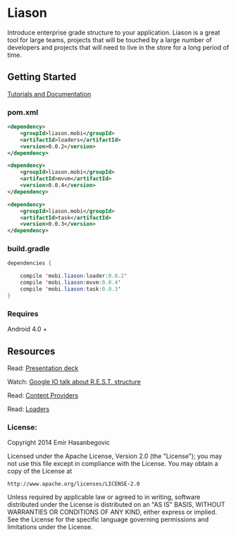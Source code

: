 Liason
===============================
Introduce enterprise grade structure to your application. Liason is a great tool for large teams, projects that  will be touched by a large number of developers and projects that will need to live in the store for a long period of time.
## Getting Started
[Tutorials and Documentation](https://github.com/EmirWeb/liason/wiki)
### pom.xml
```xml
<dependency>
    <groupId>liason.mobi</groupId>
    <artifactId>loaders</artifactId>
    <version>0.0.2</version>
</dependency>

<dependency>
    <groupId>liason.mobi</groupId>
    <artifactId>mvvm</artifactId>
    <version>0.0.4</version>
</dependency>

<dependency>
    <groupId>liason.mobi</groupId>
    <artifactId>task</artifactId>
    <version>0.0.3</version>
</dependency>
```
### build.gradle
```java
dependencies {

    compile 'mobi.liason:loader:0.0.2'
    compile 'mobi.liason:mvvm:0.0.4'
    compile 'mobi.liason:task:0.0.3'
}
```
### Requires
Android 4.0 +



## Resources

Read:
[Presentation deck](https://docs.google.com/a/emirweb.com/presentation/d/1WvuQp3kk8gRHLGzpbPfpwRmMyJwId3h6RNvlEaqQIZ4/edit?pli=1#slide=id.g33cc3cf42_01629)

Watch:
[Google IO talk about R.E.S.T. structure](http://tinyurl.com/restIO)

Read:
[Content Providers](http://tinyurl.com/androidproviders)

Read:
[Loaders](http://tinyurl.com/androidloaders)


### License:

Copyright 2014 Emir Hasanbegovic

Licensed under the Apache License, Version 2.0 (the "License");
you may not use this file except in compliance with the License.
You may obtain a copy of the License at

    http://www.apache.org/licenses/LICENSE-2.0

Unless required by applicable law or agreed to in writing, software
distributed under the License is distributed on an "AS IS" BASIS,
WITHOUT WARRANTIES OR CONDITIONS OF ANY KIND, either express or implied.
See the License for the specific language governing permissions and
limitations under the License.
